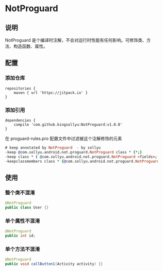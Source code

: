 # NotProguard

## 说明

NotProguard 是个编译时注解，不会对运行时性能有任何影响。可修饰类、方法、构造函数、属性。

## 配置

### 添加仓库

```
repositories {
    maven { url 'https://jitpack.io' }
}
```

### 添加引用
```
dependencies {
    compile 'com.github.kingsollyu:NotProguard:v1.0.0'
}
```

在 proguard-rules.pro 配置文件中过滤被这个注解修饰的元素

```pro
# keep annotated by NotProguard  - by sollyu
-keep @com.sollyu.android.not.proguard.NotProguard class * {*;}
-keep class * { @com.sollyu.android.not.proguard.NotProguard <fields>;  }
-keepclassmembers class * {@com.sollyu.android.not.proguard.NotProguard <methods>;  }
```

## 使用

### 整个类不混淆

```java
@NotProguard
public class User {}
```

### 单个属性不混淆

```java
@NotProguard
public int id;
```

### 单个方法不混淆

```java
@NotProguard
public void callButton1(Activity activity) {}
```